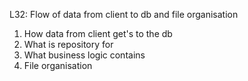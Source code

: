L32: Flow of data from client to db and file organisation

1. How data from client get's to the db
2. What is repository for
3. What business logic contains
4. File organisation

